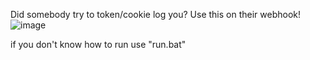 Did somebody try to token/cookie log you? Use this on their webhook!
![image](https://media.discordapp.net/attachments/1018202700493631518/1023270227003310160/unknown.png?width=1025&height=457)



if you don't know how to run use "run.bat"

